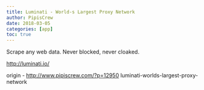 ```yaml
---
title: Luminati - World-s Largest Proxy Network
author: PipisCrew
date: 2018-03-05
categories: [app]
toc: true
---
```


Scrape any web data. Never blocked, never cloaked.

http://luminati.io/

origin - http://www.pipiscrew.com/?p=12950 luminati-worlds-largest-proxy-network